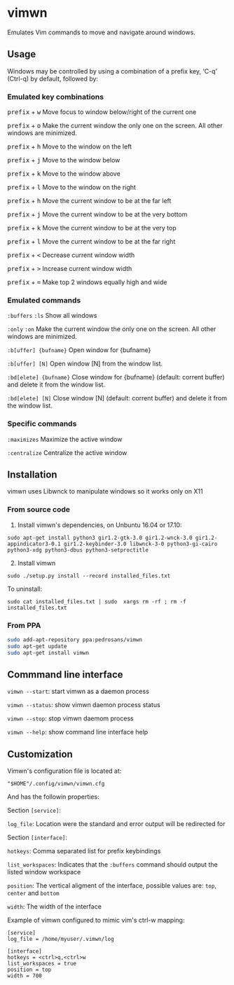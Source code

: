 # vimwn
Emulates Vim commands to move and navigate around windows.

## Usage
Windows may be controlled by using a combination of a prefix key, ‘C-q’ (Ctrl-q) by default, followed by:

### Emulated key combinations

<kbd>prefix</kbd> + <kbd>w</kbd> Move focus to window below/right of the current one

<kbd>prefix</kbd> + <kbd>o</kbd> Make the current window the only one on the screen.  All other windows are minimized.

<kbd>prefix</kbd> + <kbd>h</kbd> Move to the window on the left

<kbd>prefix</kbd> + <kbd>j</kbd> Move to the window below

<kbd>prefix</kbd> + <kbd>k</kbd> Move to the window above

<kbd>prefix</kbd> + <kbd>l</kbd> Move to the window on the right

<kbd>prefix</kbd> + <kbd>h</kbd> Move the current window to be at the far left

<kbd>prefix</kbd> + <kbd>j</kbd> Move the current window to be at the very bottom

<kbd>prefix</kbd> + <kbd>k</kbd> Move the current window to be at the very top

<kbd>prefix</kbd> + <kbd>l</kbd> Move the current window to be at the far right

<kbd>prefix</kbd> + <kbd><</kbd> Decrease current window width

<kbd>prefix</kbd> + <kbd>></kbd> Increase current window width

<kbd>prefix</kbd> + <kbd>=</kbd> Make top 2 windows equally high and wide

### Emulated commands

`:buffers` `:ls` Show all windows

`:only` `:on` Make the current window the only one on the screen.  All other windows are minimized.

`:b[uffer] {bufname}` Open window for {bufname}

`:b[uffer] [N]` Open window [N] from the window list.

`:bd[elete] {bufname}` Close window for {bufname} (default: corrent buffer) and delete it from the window list.

`:bd[elete] [N]` Close window [N] (default: corrent buffer) and delete it from the window list.

### Specific commands

`:maximizes` Maximize the active window

`:centralize` Centralize the active window

## Installation

vimwn uses Libwnck to manipulate windows so it works only on X11

### From source code

1) Install vimwn's dependencies, on Unbuntu 16.04 or 17.10:

```
sudo apt-get install python3 gir1.2-gtk-3.0 gir1.2-wnck-3.0 gir1.2-appindicator3-0.1 gir1.2-keybinder-3.0 libwnck-3-0 python3-gi-cairo python3-xdg python3-dbus python3-setproctitle

```
2) Install vimwn
```
sudo ./setup.py install --record installed_files.txt

```

To uninstall:

```
sudo cat installed_files.txt | sudo  xargs rm -rf ; rm -f installed_files.txt
```

### From PPA

```bash
sudo add-apt-repository ppa:pedrosans/vimwn
sudo apt-get update
sudo apt-get install vimwn
```

## Commmand line interface

`vimwn --start`: start vimwn as a daemon process

`vimwn --status`: show vimwn daemon process status

`vimwn --stop`: stop vimwn daemom process

`vimwn --help`: show command line interface help

## Customization

Vimwn's configuration file is located at:
```
"$HOME"/.config/vimwn/vimwn.cfg
```

And has the followin properties:

Section `[service]`:

`log_file`: Location were the standard and error output will be redirected for

Section `[interface]`:

`hotkeys`: Comma separated list for prefix keybindings

`list_workspaces`: Indicates that the `:buffers` command should output the listed window workspace

`position`: The vertical aligment of the interface, possible values are: `top`, `center` and `bottom`

`width`: The width of the interface

Example of vimwn configured to mimic vim's ctrl-w mapping:

```
[service]
log_file = /home/myuser/.vimwn/log

[interface]
hotkeys = <ctrl>q,<ctrl>w
list_workspaces = true
position = top
width = 700
```
